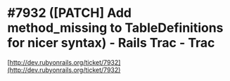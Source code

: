 <!--
id: 418253
link: http://tumblr.atmos.org/post/418253/7932-patch-add-method-missing-to-tabledefinitions
slug: 7932-patch-add-method-missing-to-tabledefinitions
date: Wed Mar 28 2007 18:08:30 GMT-0700 (PDT)
publish: 2007-03-028
tags: 
title: #7932 ([PATCH] Add method_missing to TableDefinitions for nicer syntax) - Rails Trac - Trac
-->


#7932 ([PATCH] Add method_missing to TableDefinitions for nicer syntax) - Rails Trac - Trac
===========================================================================================

[http://dev.rubyonrails.org/ticket/7932](http://dev.rubyonrails.org/ticket/7932)

